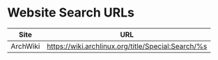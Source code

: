 # Website Search URLs

|Site|URL|
|---|---|
|ArchWiki|https://wiki.archlinux.org/title/Special:Search/%s|

